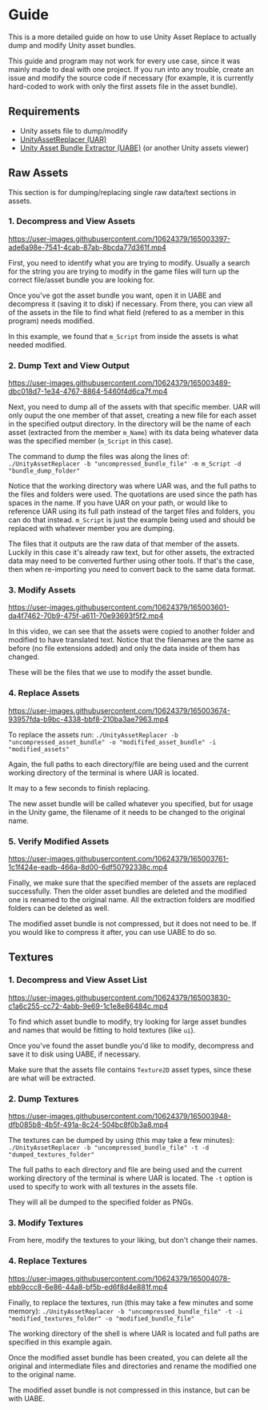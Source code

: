 # Guide

This is a more detailed guide on how to use Unity Asset Replace to actually dump and modify Unity asset bundles.

This guide and program may not work for every use case, since it was mainly made to deal with one project. If you run into any trouble, create an issue and modify the source code if necessary (for example, it is currently hard-coded to work with only the first assets file in the asset bundle).

## Requirements

- Unity assets file to dump/modify
- [UnityAssetReplacer (UAR)](https://github.com/Skyluker4/UnityAssetReplacer)
- [Unity Asset Bundle Extractor (UABE)](https://github.com/SeriousCache/UABE) (or another Unity assets viewer)

## Raw Assets

This section is for dumping/replacing single raw data/text sections in assets.

### 1. Decompress and View Assets

https://user-images.githubusercontent.com/10624379/165003397-ade6a98e-7541-4cab-87ab-8bcda77d361f.mp4

First, you need to identify what you are trying to modify.
Usually a search for the string you are trying to modify in the game files will turn up the correct file/asset bundle you are looking for.

Once you've got the asset bundle you want, open it in UABE and decompress it (saving it to disk) if necessary.
From there, you can view all of the assets in the file to find what field (refered to as a member in this program) needs modified.

In this example, we found that `m_Script` from inside the assets is what needed modified.


### 2. Dump Text and View Output

https://user-images.githubusercontent.com/10624379/165003489-dbc018d7-1e34-4767-8864-5460f4d6ca7f.mp4

Next, you need to dump all of the assets with that specific member. UAR will only ouput the one member of that asset, creating a new file for each asset in the specified output directory.
In the directory will be the name of each asset (extracted from the member `m_Name`) with its data being whatever data was the specified member (`m_Script` in this case).

The command to dump the files was along the lines of:
`./UnityAssetReplacer -b "uncompressed_bundle_file" -m m_Script -d "bundle_dump_folder"`

Notice that the working directory was where UAR was, and the full paths to the files and folders were used. The quotations are used since the path has spaces in the name.
If you have UAR on your path, or would like to reference UAR using its full path instead of the target files and folders, you can do that instead.
`m_Script` is just the example being used and should be replaced with whatever member you are dumping.

The files that it outputs are the raw data of that member of the assets. Luckily in this case it's already raw text, but for other assets, the extracted data may need to be converted further using other tools. If that's the case, then when re-importing you need to convert back to the same data format.

### 3. Modify Assets

https://user-images.githubusercontent.com/10624379/165003601-da4f7462-70b9-475f-a611-70e93693f5f2.mp4

In this video, we can see that the assets were copied to another folder and modified to have translated text.
Notice that the filenames are the same as before (no file extensions added) and only the data inside of them has changed.

These will be the files that we use to modify the asset bundle.

### 4. Replace Assets

https://user-images.githubusercontent.com/10624379/165003674-93957fda-b9bc-4338-bbf8-210ba3ae7963.mp4

To replace the assets run:
`./UnityAssetReplacer -b "uncompressed_asset_bundle" -o "modififed_asset_bundle" -i "modified_assets"`

Again, the full paths to each directory/file are being used and the current working directory of the terminal is where UAR is located.

It may to a few seconds to finish replacing.

The new asset bundle will be called whatever you specified, but for usage in the Unity game, the filename of it needs to be changed to the original name.

### 5. Verify Modified Assets

https://user-images.githubusercontent.com/10624379/165003761-1c1f424e-eadb-466a-8d00-6df50792338c.mp4

Finally, we make sure that the specified member of the assets are replaced successfully. Then the older asset bundles are deleted and the modified one is renamed to the original name. All the extraction folders are modified folders can be deleted as well.

The modified asset bundle is not compressed, but it does not need to be. If you would like to compress it after, you can use UABE to do so.

## Textures

### 1. Decompress and View Asset List

https://user-images.githubusercontent.com/10624379/165003830-c1a6c255-cc72-4abb-9e69-1c1e8e86484c.mp4

To find which asset bundle to modify, try looking for large asset bundles and names that would be fitting to hold textures (like `ui`).

Once you've found the asset bundle you'd like to modify, decompress and save it to disk using UABE, if necessary.

Make sure that the assets file contains `Texture2D` asset types, since these are what will be extracted.

### 2. Dump Textures

https://user-images.githubusercontent.com/10624379/165003948-dfb085b8-4b5f-491a-8c24-504bc8f0b3a8.mp4

The textures can be dumped by using (this may take a few minutes):
`./UnityAssetReplacer -b "uncompressed_bundle_file" -t -d "dumped_textures_folder"`

The full paths to each directory and file are being used and the current working directory of the terminal is where UAR is located. The `-t` option is used to specify to work with all textures in the assets file.

They will all be dumped to the specified folder as PNGs.

### 3. Modify Textures

From here, modify the textures to your liking, but don't change their names.

### 4. Replace Textures

https://user-images.githubusercontent.com/10624379/165004078-ebb9ccc8-6e86-44a8-bf5b-ed6f8d4e881f.mp4

Finally, to replace the textures, run (this may take a few minutes and some memory):
`./UnityAssetReplacer -b "uncompressed_bundle_file" -t -i "modified_textures_folder" -o "modified_bundle_file"`

The working directory of the shell is where UAR is located and full paths are specified in this example again.

Once the modified asset bundle has been created, you can delete all the original and intermediate files and directories and rename the modified one to the original name.

The modified asset bundle is not compressed in this instance, but can be with UABE.
